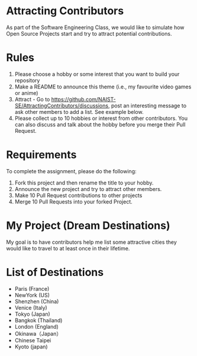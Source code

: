# Attracting Contributors
As part of the Software Engineering Class, we would like to simulate how Open Source Projects start and try to attract potential contributions.

# Rules

1. Please choose a hobby or some interest that you want to build your repository
2. Make a README to announce this theme (i.e., my favourite video games or anime)
3. Attract - Go to https://github.com/NAIST-SE/AttractingContributors/discussions, post an interesting message to ask other members to add a list. See example below.
4. Please collect up to 10 hobbies or interest from other contributors. You can also discuss and talk about the hobby before you merge their Pull Request.

# Requirements
To complete the assignment, please do the following:
1. Fork this project and then rename the title to your hobby. 
2. Announce the new project and try to attract other members.
3. Make 10 Pull Request contributions to other projects
4. Merge 10 Pull Requests into your forked Project.

# My Project (Dream Destinations)
My goal is to have contributors help me list some attractive cities they would like to travel to at least once in their lifetime.

# List of Destinations
- Paris (France)
- NewYork (US)
- Shenzhen (China)
- Venice (Italy)
- Tokyo (Japan)
- Bangkok (Thailand)
- London (England)
- Okinawa（Japan）
- Chinese Taipei
- Kyoto (japan)
